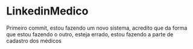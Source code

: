 # LinkedinMedico

Primeiro commit, estou fazendo um novo sistema, acredito que da forma que estou fazendo o outro, 
esteja errado, estou fazendo a parte de cadastro dos médicos
